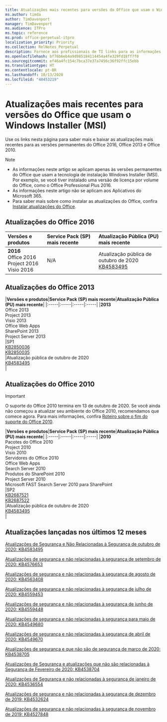 ```yaml
---
title: Atualizações mais recentes para versões do Office que usam o Windows Installer (MSI)
ms.author: timda
author: TimDavenport
manager: TimDavenport
ms.audience: ITPro
ms.topic: reference
ms.prod: office-perpetual-itpro
localization_priority: Priority
ms.collection: RelNotes_Perpetual
description: Fornece aos profissionais de TI links para as informações de atualização mais recentes para as versões permanentes do Office 2016, Office 2013 e Office 2010
ms.openlocfilehash: bf76b6eb4a9d985184114454a4fe329fd18ff7f0
ms.sourcegitcommit: ef46a4fc154c7bca37e37a7456c36f92ffc15ebb
ms.translationtype: HT
ms.contentlocale: pt-BR
ms.lasthandoff: 10/13/2020
ms.locfileid: "48453219"
---
```

# <a name="latest-updates-for-versions-of-office-that-use-windows-installer-msi"></a>Atualizações mais recentes para versões do Office que usam o Windows Installer (MSI)

Use os links nesta página para saber mais e baixar as atualizações mais recentes para as versões permanentes do Office 2016, Office 2013 e Office 2010.
  
 
> [!NOTE]
> - As informações neste artigo se aplicam apenas às versões permanentes do Office que usam a tecnologia de instalação Windows Installer (MSI). Por exemplo, se você tiver instalado uma versão de licença por volume do Office, como o Office Professional Plus 2016.
> - As informações neste artigo não se aplicam aos Aplicativos do Microsoft 365.
> - Para saber mais sobre como instalar as atualizações do Office, confira [Instalar atualizações do Office](https://support.office.com/article/2ab296f3-7f03-43a2-8e50-46de917611c5). 


## <a name="office-2016-updates"></a>Atualizações do Office 2016

|**Versões e produtos**|**Service Pack (SP) mais recente**|**Atualização Pública (PU) mais recente**|
|:-----|:-----|:-----|
|**2016** <br/> Office 2016  <br/> Project 2016  <br/> Visio 2016  <br/> |N/A  <br/> |Atualização pública de outubro de 2020  <br/> [KB4583495](https://support.microsoft.com/help/4583495) <br/> |
   
## <a name="office-2013-updates"></a>Atualizações do Office 2013

|**Versões e produtos**|**Service Pack (SP) mais recente**|**Atualização Pública (PU) mais recente**|
|:-----|:-----|:-----|:-----|
|**2013** <br/> Office 2013  <br/> Project 2013  <br/> Visio 2013  <br/> Office Web Apps  <br/> SharePoint 2013  <br/> Project Server 2013  <br/> |SP1 <br/> [KB2850036](https://support.microsoft.com/kb/2850036) <br/>[KB2850035](https://support.microsoft.com/kb/2850035) <br/> |Atualização pública de outubro de 2020  <br/> [KB4583495](https://support.microsoft.com/help/4583495) <br/> |
   
## <a name="office-2010-updates"></a>Atualizações do Office 2010
> [!IMPORTANT]
> O suporte do Office 2010 termina em 13 de outubro de 2020.  Se você ainda não começou a atualizar seu ambiente do Office 2010, recomendamos que comece agora. Para mais informações, confira [Roteiro sobre o fim do suporte do Office 2010](https://docs.microsoft.com/DeployOffice/office-2010-end-support-roadmap). 

|**Versões e produtos**|**Service Pack (SP) mais recente**|**Atualização Pública (PU) mais recente**|
|:-----|:-----|:-----|:-----|
|**2010** <br/> Pacotes do Office 2010  <br/> Project 2010  <br/> Visio 2010  <br/> Servidores do Office 2010  <br/> Office Web Apps  <br/> Search Server 2010  <br/> Produtos do SharePoint 2010  <br/> Project Server 2010  <br/> Microsoft FAST Search Server 2010 para SharePoint  <br/> |SP2 <br/>[KB2687521](https://support.microsoft.com/kb/2687521) <br/> [KB2687522](https://support.microsoft.com/kb/2687522) <br/> |Atualização pública de outubro de 2020  <br/> [KB4583495](https://support.microsoft.com/help/4583495) <br/>|
   

   
## <a name="updates-released-in-past-12-months"></a>Atualizações lançadas nos últimos 12 meses
[Atualizações de Segurança e Não Relacionadas à Segurança de outubro de 2020: KB4583495](https://support.microsoft.com/help/4583495)

[Atualizações de segurança e não relacionadas à segurança de setembro de 2020: KB4576653](https://support.microsoft.com/help/4576653)

[Atualizações de segurança e não relacionadas à segurança de agosto de 2020: KB4563408](https://support.microsoft.com/help/4563408)

[Atualizações de segurança e não relacionadas à segurança de julho de 2020: KB4559453](https://support.microsoft.com/help/4559453)

[Atualizações de segurança e não relacionadas à segurança de junho de 2020: KB4559448](https://support.microsoft.com/help/4559448)

[Atualizações de segurança e não relacionadas à segurança para maio de 2020: KB4549680](https://support.microsoft.com/help/4549680)

[Atualizações de segurança e não relacionadas à segurança de abril de 2020: KB4549670](https://support.microsoft.com/help/4549670)

[Atualizações de segurança e que não são de segurança de março de 2020: KB4538705](https://support.microsoft.com/help/4538705)

[Atualizações de Segurança e atualizações que não são relacionadas à Segurança de Fevereiro de 2020: KB4538704](https://support.microsoft.com/help/4538704)

[Atualizações de Segurança e não relacionadas à segurança de janeiro de 2020: KB4536554](https://support.microsoft.com/help/4536554)

[Atualizações de segurança e não relacionadas à segurança de dezembro de 2019: KB4532624](https://support.microsoft.com/help/4532624)

[Atualizações de segurança e não relacionadas à segurança de novembro de 2019: KB4527848](https://support.microsoft.com/help/4527848)

 




</br>